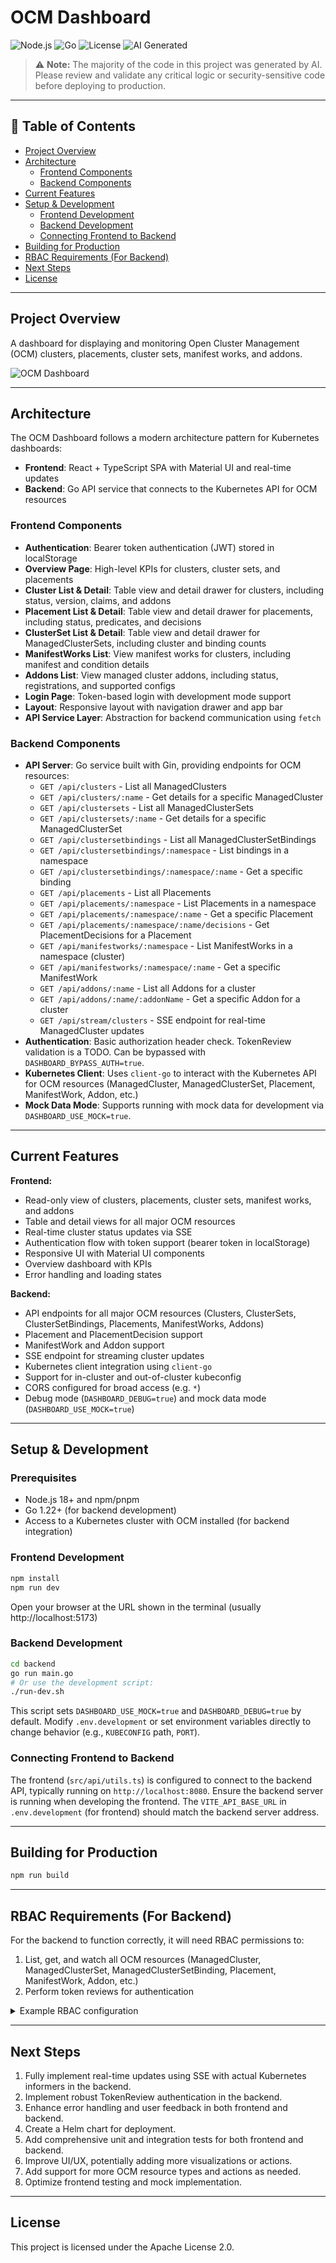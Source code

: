 # OCM Dashboard

![Node.js](https://img.shields.io/badge/node-%3E%3D22.0.0-green)
![Go](https://img.shields.io/badge/go-%3E%3D1.23-blue)
![License](https://img.shields.io/badge/license-Apache%202.0-blue)
![AI Generated](https://img.shields.io/badge/code-AI--generated-purple)

> ⚠️ **Note:** The majority of the code in this project was generated by AI. Please review and validate any critical logic or security-sensitive code before deploying to production.

---

## 📑 Table of Contents

- [Project Overview](#project-overview)
- [Architecture](#architecture)
  - [Frontend Components](#frontend-components)
  - [Backend Components](#backend-components)
- [Current Features](#current-features)
- [Setup & Development](#setup--development)
  - [Frontend Development](#frontend-development)
  - [Backend Development](#backend-development)
  - [Connecting Frontend to Backend](#connecting-frontend-to-backend)
- [Building for Production](#building-for-production)
- [RBAC Requirements (For Backend)](#rbac-requirements-for-backend)
- [Next Steps](#next-steps)
- [License](#license)

---

## Project Overview

A dashboard for displaying and monitoring Open Cluster Management (OCM) clusters, placements, cluster sets, manifest works, and addons.

![OCM Dashboard](./public/images/demo.gif)

---

## Architecture

The OCM Dashboard follows a modern architecture pattern for Kubernetes dashboards:

- **Frontend**: React + TypeScript SPA with Material UI and real-time updates
- **Backend**: Go API service that connects to the Kubernetes API for OCM resources

### Frontend Components

- **Authentication**: Bearer token authentication (JWT) stored in localStorage
- **Overview Page**: High-level KPIs for clusters, cluster sets, and placements
- **Cluster List & Detail**: Table view and detail drawer for clusters, including status, version, claims, and addons
- **Placement List & Detail**: Table view and detail drawer for placements, including status, predicates, and decisions
- **ClusterSet List & Detail**: Table view and detail drawer for ManagedClusterSets, including cluster and binding counts
- **ManifestWorks List**: View manifest works for clusters, including manifest and condition details
- **Addons List**: View managed cluster addons, including status, registrations, and supported configs
- **Login Page**: Token-based login with development mode support
- **Layout**: Responsive layout with navigation drawer and app bar
- **API Service Layer**: Abstraction for backend communication using `fetch`

### Backend Components

- **API Server**: Go service built with Gin, providing endpoints for OCM resources:
  - `GET /api/clusters` - List all ManagedClusters
  - `GET /api/clusters/:name` - Get details for a specific ManagedCluster
  - `GET /api/clustersets` - List all ManagedClusterSets
  - `GET /api/clustersets/:name` - Get details for a specific ManagedClusterSet
  - `GET /api/clustersetbindings` - List all ManagedClusterSetBindings
  - `GET /api/clustersetbindings/:namespace` - List bindings in a namespace
  - `GET /api/clustersetbindings/:namespace/:name` - Get a specific binding
  - `GET /api/placements` - List all Placements
  - `GET /api/placements/:namespace` - List Placements in a namespace
  - `GET /api/placements/:namespace/:name` - Get a specific Placement
  - `GET /api/placements/:namespace/:name/decisions` - Get PlacementDecisions for a Placement
  - `GET /api/manifestworks/:namespace` - List ManifestWorks in a namespace (cluster)
  - `GET /api/manifestworks/:namespace/:name` - Get a specific ManifestWork
  - `GET /api/addons/:name` - List all Addons for a cluster
  - `GET /api/addons/:name/:addonName` - Get a specific Addon for a cluster
  - `GET /api/stream/clusters` - SSE endpoint for real-time ManagedCluster updates
- **Authentication**: Basic authorization header check. TokenReview validation is a TODO. Can be bypassed with `DASHBOARD_BYPASS_AUTH=true`.
- **Kubernetes Client**: Uses `client-go` to interact with the Kubernetes API for OCM resources (ManagedCluster, ManagedClusterSet, Placement, ManifestWork, Addon, etc.)
- **Mock Data Mode**: Supports running with mock data for development via `DASHBOARD_USE_MOCK=true`.

---

## Current Features

**Frontend:**

- Read-only view of clusters, placements, cluster sets, manifest works, and addons
- Table and detail views for all major OCM resources
- Real-time cluster status updates via SSE
- Authentication flow with token support (bearer token in localStorage)
- Responsive UI with Material UI components
- Overview dashboard with KPIs
- Error handling and loading states

**Backend:**

- API endpoints for all major OCM resources (Clusters, ClusterSets, ClusterSetBindings, Placements, ManifestWorks, Addons)
- Placement and PlacementDecision support
- ManifestWork and Addon support
- SSE endpoint for streaming cluster updates
- Kubernetes client integration using `client-go`
- Support for in-cluster and out-of-cluster kubeconfig
- CORS configured for broad access (e.g. `*`)
- Debug mode (`DASHBOARD_DEBUG=true`) and mock data mode (`DASHBOARD_USE_MOCK=true`)

---

## Setup & Development

### Prerequisites

- Node.js 18+ and npm/pnpm
- Go 1.22+ (for backend development)
- Access to a Kubernetes cluster with OCM installed (for backend integration)

### Frontend Development

```bash
npm install
npm run dev
```

Open your browser at the URL shown in the terminal (usually http://localhost:5173)

### Backend Development

```bash
cd backend
go run main.go
# Or use the development script:
./run-dev.sh
```

This script sets `DASHBOARD_USE_MOCK=true` and `DASHBOARD_DEBUG=true` by default.
Modify `.env.development` or set environment variables directly to change behavior (e.g., `KUBECONFIG` path, `PORT`).

### Connecting Frontend to Backend

The frontend (`src/api/utils.ts`) is configured to connect to the backend API, typically running on `http://localhost:8080`. Ensure the backend server is running when developing the frontend.
The `VITE_API_BASE_URL` in `.env.development` (for frontend) should match the backend server address.

---

## Building for Production

```bash
npm run build
```

---

## RBAC Requirements (For Backend)

For the backend to function correctly, it will need RBAC permissions to:

1. List, get, and watch all OCM resources (ManagedCluster, ManagedClusterSet, ManagedClusterSetBinding, Placement, ManifestWork, Addon, etc.)
2. Perform token reviews for authentication

<details>
<summary>Example RBAC configuration</summary>

```yaml
apiVersion: v1
kind: ServiceAccount
metadata:
  name: ocm-dashboard
  namespace: ocm-dashboard
---
apiVersion: rbac.authorization.k8s.io/v1
kind: ClusterRole
metadata:
  name: ocm-dashboard-reader
rules:
  - apiGroups: ["cluster.open-cluster-management.io"]
    resources:
      [
        "managedclusters",
        "managedclustersets",
        "managedclustersetbindings",
        "placements",
        "placementdecisions",
        "manifestworks",
        "managedclusteraddons",
      ]
    verbs: ["get", "list", "watch"]
  - apiGroups: ["authentication.k8s.io"]
    resources: ["tokenreviews"]
    verbs: ["create"]
---
apiVersion: rbac.authorization.k8s.io/v1
kind: ClusterRoleBinding
metadata:
  name: ocm-dashboard-reader-binding
subjects:
  - kind: ServiceAccount
    name: ocm-dashboard
    namespace: ocm-dashboard
roleRef:
  kind: ClusterRole
  name: ocm-dashboard-reader
  apiGroup: rbac.authorization.k8s.io
```

</details>

---

## Next Steps

1. Fully implement real-time updates using SSE with actual Kubernetes informers in the backend.
2. Implement robust TokenReview authentication in the backend.
3. Enhance error handling and user feedback in both frontend and backend.
4. Create a Helm chart for deployment.
5. Add comprehensive unit and integration tests for both frontend and backend.
6. Improve UI/UX, potentially adding more visualizations or actions.
7. Add support for more OCM resource types and actions as needed.
8. Optimize frontend testing and mock implementation.

---

## License

This project is licensed under the Apache License 2.0.
